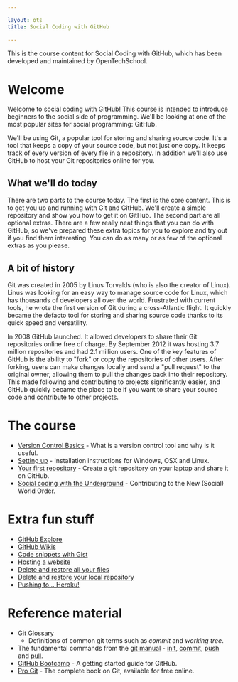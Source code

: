 ```yaml
---

layout: ots
title: Social Coding with GitHub

---
```


This is the course content for Social Coding with GitHub, which has
been developed and maintained by OpenTechSchool.

# Welcome

Welcome to social coding with GitHub! This course is intended to introduce
beginners to the social side of programming. We'll be looking at one of the
most popular sites for social programming: GitHub.

We'll be using Git, a popular tool for storing and sharing source
code. It's a tool that keeps a copy of your source code, but not just
one copy. It keeps track of every version of every file in a repository. In addition
we'll also use GitHub to host your Git repositories online for you.

## What we'll do today

There are two parts to the course today. The first is the core content. This is
to get you up and running with Git and GitHub. We'll create a simple repository
and show you how to get it on GitHub. The second part are all optional extras.
There are a few really neat things that you can do with GitHub, so we've
prepared these extra topics for you to explore and try out if you find them
interesting. You can do as many or as few of the optional extras as you please.

## A bit of history

Git was created in 2005 by Linus Torvalds (who is also the creator of Linux).
Linus was looking for an easy way to manage source code for Linux, which has
thousands of developers all over the world. Frustrated with current tools, he
wrote the first version of Git during a cross-Atlantic flight. It quickly
became the defacto tool for storing and sharing source code thanks to its
quick speed and versatility.

In 2008 GitHub launched. It allowed developers to share their Git repositories
online free of charge. By September 2012 it was hosting 3.7 million repositories
and had 2.1 million users. One of the key features of GitHub is the ability to
"fork" or copy the repositories of other users. After forking, users can make
changes locally and send a "pull request" to the original owner, allowing them
to pull the changes back into their repository. This made following and contributing
to projects significantly easier, and GitHub quickly became the place to be if
you want to share your source code and contribute to other projects.

# The course

* [Version Control Basics](core/version_control_basics.html) - What is a version control tool and why is it useful.
* [Setting up](core/setup.html) - Installation instructions for Windows, OSX and Linux.
* [Your first repository](core/first-repo.html) - Create a git repository on your laptop and share it on GitHub.
* [Social coding with the Underground](core/underground.html) - Contributing to the New (Social) World Order.

# Extra fun stuff

* [GitHub Explore](extras/exploring.html)
* [GitHub Wikis](extras/wikis.html)
* [Code snippets with Gist](extras/gists.html)
* [Hosting a website](extras/pages.html)
* [Delete and restore all your files](extras/delete-restore.html)
* [Delete and restore your local repository](extras/delete-restore-repo.html)
* [Pushing to... Heroku!](extras/heroku.html)

# Reference material

* [Git Glossary](http://www.kernel.org/pub/software/scm/git/docs/gitglossary.html)
  - Definitions of common git terms such as *commit* and *working tree*.
* The fundamental commands from the [git manual](http://www.kernel.org/pub/software/scm/git/docs/) -
  [init](http://www.kernel.org/pub/software/scm/git/docs/git-init.html),
  [commit](http://www.kernel.org/pub/software/scm/git/docs/git-commit.html),
  [push](http://www.kernel.org/pub/software/scm/git/docs/git-push.html)
  and
  [pull](http://www.kernel.org/pub/software/scm/git/docs/git-pull.html).
* [GitHub Bootcamp](https://help.github.com/categories/54/articles) -
  A getting started guide for GitHub.
* [Pro Git](http://git-scm.com/book) - The complete book on Git,
  available for free online.
